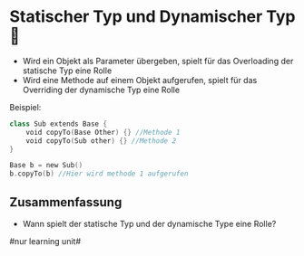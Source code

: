 # Statischer Typ und Dynamischer Typ 🚙

- Wird ein Objekt als Parameter übergeben, spielt für das Overloading der statische Typ eine Rolle
- Wird eine Methode auf einem Objekt aufgerufen, spielt für das Overriding der dynamische Typ eine Rolle


Beispiel:

```swift
class Sub extends Base {
	void copyTo(Base Other) {} //Methode 1
	void copyTo(Sub other) {} //Methode 2
}
```

```swift
Base b = new Sub()
b.copyTo(b) //Hier wird methode 1 aufgerufen
```


## Zusammenfassung
- Wann spielt der statische Typ und der dynamische Type eine Rolle?

#nur learning unit#